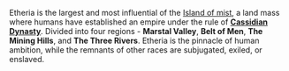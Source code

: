 Etheria is the largest and most influential of the [Island of mist](Islands.md), a land mass where humans have established an empire under the rule of **[Cassidian Dynasty](../Cassidian%20Dynasty.md)**. Divided into four regions - **Marstal Valley**, **Belt of Men**, **The Mining Hills**, and **The Three Rivers**. Etheria is the pinnacle of human ambition, while the remnants of other races are subjugated, exiled, or enslaved.


